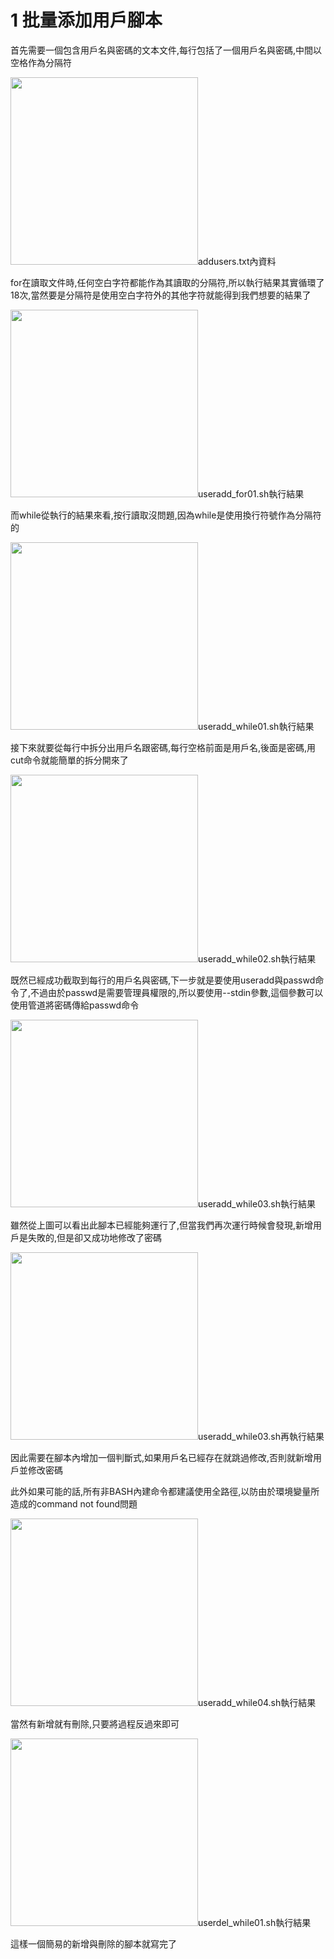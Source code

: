 # 1 批量添加用戶腳本

首先需要一個包含用戶名與密碼的文本文件,每行包括了一個用戶名與密碼,中間以空格作為分隔符

<img src="https://github.com/tom750407/Oracle_Learning/blob/master/20180902/%E4%B8%8A%E8%AA%B2%E6%9D%90%E6%96%99/src/addusers.txt%E5%85%A7%E8%B3%87%E6%96%99.png" width="300px">addusers.txt內資料

for在讀取文件時,任何空白字符都能作為其讀取的分隔符,所以執行結果其實循環了18次,當然要是分隔符是使用空白字符外的其他字符就能得到我們想要的結果了

<img src="https://github.com/tom750407/Oracle_Learning/blob/master/20180902/%E4%B8%8A%E8%AA%B2%E6%9D%90%E6%96%99/src/useradd_for01.sh%E5%9F%B7%E8%A1%8C%E7%B5%90%E6%9E%9C.png" width="300px">useradd_for01.sh執行結果

而while從執行的結果來看,按行讀取沒問題,因為while是使用換行符號作為分隔符的

<img src="https://github.com/tom750407/Oracle_Learning/blob/master/20180902/%E4%B8%8A%E8%AA%B2%E6%9D%90%E6%96%99/src/useradd_while01.sh%E5%9F%B7%E8%A1%8C%E7%B5%90%E6%9E%9C.png" width="300px">useradd_while01.sh執行結果

接下來就要從每行中拆分出用戶名跟密碼,每行空格前面是用戶名,後面是密碼,用cut命令就能簡單的拆分開來了

<img src="https://github.com/tom750407/Oracle_Learning/blob/master/20180902/%E4%B8%8A%E8%AA%B2%E6%9D%90%E6%96%99/src/useradd_while02.sh%E5%9F%B7%E8%A1%8C%E7%B5%90%E6%9E%9C.png" width="300px">useradd_while02.sh執行結果

既然已經成功截取到每行的用戶名與密碼,下一步就是要使用useradd與passwd命令了,不過由於passwd是需要管理員權限的,所以要使用--stdin參數,這個參數可以使用管道將密碼傳給passwd命令

<img src="https://github.com/tom750407/Oracle_Learning/blob/master/20180902/%E4%B8%8A%E8%AA%B2%E6%9D%90%E6%96%99/src/useradd_while03.sh%E5%9F%B7%E8%A1%8C%E7%B5%90%E6%9E%9C.png" width="300px">useradd_while03.sh執行結果

雖然從上圖可以看出此腳本已經能夠運行了,但當我們再次運行時候會發現,新增用戶是失敗的,但是卻又成功地修改了密碼

<img src="https://github.com/tom750407/Oracle_Learning/blob/master/20180902/%E4%B8%8A%E8%AA%B2%E6%9D%90%E6%96%99/src/useradd_while03.sh%E5%86%8D%E5%9F%B7%E8%A1%8C%E7%B5%90%E6%9E%9C.png" width="300px">useradd_while03.sh再執行結果

因此需要在腳本內增加一個判斷式,如果用戶名已經存在就跳過修改,否則就新增用戶並修改密碼

此外如果可能的話,所有非BASH內建命令都建議使用全路徑,以防由於環境變量所造成的command not found問題

<img src="https://github.com/tom750407/Oracle_Learning/blob/master/20180902/%E4%B8%8A%E8%AA%B2%E6%9D%90%E6%96%99/src/useradd_while04.sh%E5%9F%B7%E8%A1%8C%E7%B5%90%E6%9E%9C.png" width="300px">useradd_while04.sh執行結果

當然有新增就有刪除,只要將過程反過來即可

<img src="https://github.com/tom750407/Oracle_Learning/blob/master/20180902/%E4%B8%8A%E8%AA%B2%E6%9D%90%E6%96%99/src/userdel_while01.sh%E5%9F%B7%E8%A1%8C%E7%B5%90%E6%9E%9C.png" width="300px">userdel_while01.sh執行結果

這樣一個簡易的新增與刪除的腳本就寫完了
